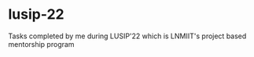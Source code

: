# lusip-22
Tasks completed by me during LUSIP'22 which is LNMIIT's project based mentorship program
